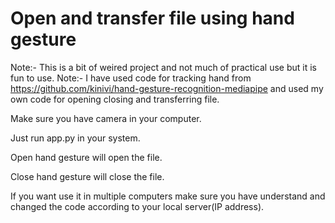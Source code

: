 # Open and transfer file using hand gesture
Note:- This is a bit of weired project and not much of practical use but it is fun to use.
Note:- I have used code for tracking hand from https://github.com/kinivi/hand-gesture-recognition-mediapipe and used my own code for opening closing and transferring file.

Make sure you have camera in your computer.

Just run app.py in your system.

Open hand gesture will open the file.

Close hand gesture will close the file.

If you want use it in multiple computers make sure you have understand and changed the code according to your local server(IP address).
